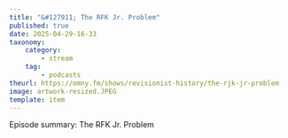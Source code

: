 ```yaml
---
title: "&#127911; The RFK Jr. Problem"
published: true
date: 2025-04-29-16-33
taxonomy:
    category:
        - stream
    tag:
        - podcasts
theurl: https://omny.fm/shows/revisionist-history/the-rjk-jr-problem
image: artwork-resized.JPEG
template: item
---
```


Episode summary: The RFK Jr. Problem
